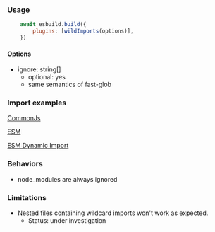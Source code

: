 
### Usage

```javascript
    await esbuild.build({
        plugins: [wildImports(options)],
    })
```

#### Options

- ignore: string[]
   - optional: yes 
   - same semantics of fast-glob

### Import examples

<a href="./tests/cjs-require/actual">CommonJs</a>

<a href="./tests/esm-import-export/actual">ESM</a>

<a href="./tests/esm-dynamic-import/actual">ESM Dynamic Import</a>

### Behaviors

- node_modules are always ignored

### Limitations

- Nested files containing wildcard imports won't work as expected.
  - Status: under investigation
